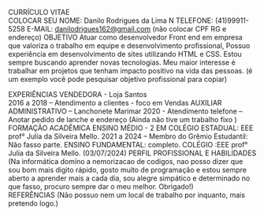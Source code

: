 CURRÍCULO VITAE                                                     
COLOCAR SEU NOME: Danilo Rodrigues da Lima
N TELEFONE:  (41)99911-5258
E-MAIL: danilodrigues162@gmail.com
(não colocar CPF RG e endereço)
OBJETIVO 
Atuar como   desenvolvedor Front end em empresa que valoriza o trabalho em equipe e desenvolvimento profissional, Possuo experiência em desenvolvimento de sites utilizando HTML e CSS. Estou sempre buscando aprender novas tecnologias. Meu maior interesse é trabalhar em projetos que tenham impacto positivo na vida das pessoas.
(é um exemplo você pode pesquisar  objetivo profissional para copiar)

EXPERIÊNCIAS
VENDEDORA - Loja Santos     
2016 a 2018 – Atendimento a clientes - foco em Vendas
AUXILIAR ADMINISTRATIVO – Lanchonete Marimar
2020 -  Atendimento telefone – Anotar pedido de lanche e endereço
(Ainda não tive um trabalho fixo )
FORMAÇÃO ACADÊMICA
ENSINO MÉDIO  - 2 EM 
COLÉGIO ESTADUAL: EEE prof° Julia da Silveira Mello.
2021 a 2024 – Membro do Grêmio Estudantil: Não fasso parte.
ENSINO FUNDAMENTAL: completo.
COLÉGIO :EEE prof° Julia da Silveira Mello.
(03/07/2024)
PERFIL PROFISSIONAL E HABILIDADES
(Na informática domíno a nemorizacao de codigos, nao posso dizer que sou bom mais digito rápido, gosto muito de programação e estou sempre aberto a aprender mais a cada dia, sou alegre simpático e determinado no que fasso, procuro sempre dar o meu melhor.
Obrigado!)                                            
REFERÊNCIAS
(Não possuo nem um local de trabalho por inquanto, mais pretendo logo.)

